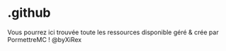 # .github

Vous pourrez ici trouvée toute les ressources disponible géré & crée par PormettreMC !
@byXiRex
